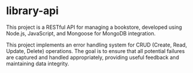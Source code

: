# library-api


This project is a RESTful API for managing a bookstore, developed using Node.js, JavaScript, and Mongoose for MongoDB integration.

This project implements an error handling system for CRUD (Create, Read, Update, Delete) operations. The goal is to ensure that all potential failures are captured and handled appropriately, providing useful feedback and maintaining data integrity.